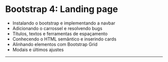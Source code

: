 Bootstrap 4: Landing page
===============================================
- Instalando o bootstrap e implementando a navbar
- Adicionando o carrossel e resolvendo bugs
- Títulos, textos e ferramentas de espaçamento
- Conhecendo o HTML semântico e inserindo cards
- Alinhando elementos com Bootstrap Grid
- Modais e últimos ajustes

--------------------
 ![]()
